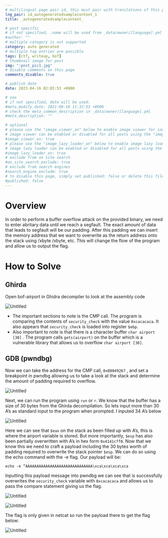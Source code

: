 ```yaml
---
# multilingual page pair id, this must pair with translations of this page. (This name must be unique)
lng_pair: id_autogeneratedsamplecontent_1
title: _autogeneratedsamplecontent_

# post specific
# if not specified, .name will be used from _data/owner/[language].yml
#author: ""
# multiple category is not supported
category: auto generated
# multiple tag entries are possible
tags: [ctf, writeup, bof]
# thumbnail image for post
img: ":post_pic1.jpg"
# disable comments on this page
comments_disable: true

# publish date
date: 2023-04-16 02:03:53 +0900

# seo
# if not specified, date will be used.
#meta_modify_date: 2021-08-10 11:32:53 +0900
# check the meta_common_description in _data/owner/[language].yml
#meta_description: ""

# optional
# please use the "image_viewer_on" below to enable image viewer for individual pages or posts (_posts/ or [language]/_posts folders).
# image viewer can be enabled or disabled for all posts using the "image_viewer_posts: true" setting in _data/conf/main.yml.
#image_viewer_on: true
# please use the "image_lazy_loader_on" below to enable image lazy loader for individual pages or posts (_posts/ or [language]/_posts folders).
# image lazy loader can be enabled or disabled for all posts using the "image_lazy_loader_posts: true" setting in _data/conf/main.yml.
#image_lazy_loader_on: true
# exclude from on site search
#on_site_search_exclude: true
# exclude from search engines
#search_engine_exclude: true
# to disable this page, simply set published: false or delete this file
#published: false
---
```


# Overview

In order to perform a buffer overflow attack on the provided binary, we need to enter abritary data until we reach a segfault. The exact amount of data that leads to segfault will be our padding. After this padding we can insert the memory address that we want to overwrite as the return address onto the stack using /xbyte /xbyte, etc. This will change the flow of the program and allow us to output the flag. 

# How to Solve

## Ghirda

Open bof-airport in Ghidra decompiler to look at the assembly code

![Untitled](:Untitled.png)

- The important sections to note is the CMP call. The program is comparing the contents of `security_check` with the value `0xcacacaca`. It also appears that `security_check` is loaded into register `$ebp`.
- Also important to note is that there is a character buffer `char airport [30]` . The program calls `gets(airport)` on the buffer which is a vulnerable library that allows us to overflow `char airport [30]`.

## GDB (pwndbg)

Now we can take the address for the CMP call, `0x08049267` , and set a breakpoint in pwndbg allowing us to take a look at the stack and determine the amount of padding required to overflow. 

![Untitled](:Untitled%201.png)

Next, we can run the program using `run` or `r`. We know that the buffer has a size of 30 bytes from the Ghirda decompilation. So lets input more than 30 A’s as standard input to the program when prompted. I inputed 34 A’s below

![Untitled](:Untitled%202.png)

Here we can see that `$eax` on the stack as been filled up with A’s, this is where the airport variable is stored. But more importantly, `$esp` has also been partially overwritten with A’s in hex form `0x4141cff0`. Now that we know this we need to craft a payload including the 30 bytes worth of padding required to overwrite the stack pointer `$esp`. We can do so using the echo command with the -e flag. Our payload will be:

`echo -e “AAAAAAAAAAAAAAAAAAAAAAAAAAAAAA\xca\xca\xca\xca`

Inputting this payload message into pwndbg we can see that is successfully overwrites the `security_check` variable with `0xcacacaca` and allows us to pass the compare statement giving us the flag. 

![Untitled](:Untitled%203.png)

![Untitled](:Untitled%204.png)

The flag is only given in netcat so run the payload there to get the flag below: 

![Untitled](:Untitled%205.png)